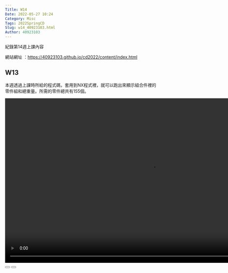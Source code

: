 ```yaml
---
Title: W14
Date: 2022-05-27 10:24
Category: Misc
Tags: 2022SpringCD
Slug: w14_40923103.html
Author: 40923103
---
```


紀錄第14週上課內容

<!-- PELICAN_END_SUMMARY -->

網站網址 ：https://40923103.github.io/cd2022/content/index.html 

W13
----
本週透過上課時所給的程式碼，套用到NX程式裡，就可以跑出來顯示組合件裡的零件組和總重量。所需的零件總共有155個。

<link rel="stylesheet" type="text/css" href="./../cmsimde/static/winkPlayer.css"></p>
<script type="text/javascript" src="./../cmsimde/static/winkPlayer.js"></script><script>
<script>
var winkVideoData = {
dataVersion: 1,
frameRate: 20,
buttonFrameLength: 10,
buttonFrameOffset: 5,
frameStops: {
},
};
</script>
<div class="winkVideoContainerClass"><video width="960" height="540" class="winkVideoClass" data-dirname="/static" data-varname="winkVideoData">
<source src="https://40923103.github.io/cd2022/downloads/w12startup.mp4" type="video/mp4" /></video>
<div class="winkVideoOverlayClass"></div>
<div class="winkVideoControlBarClass"><button class="winkVideoControlBarPlayButtonClass"></button> <button class="winkVideoControlBarPauseButtonClass"></button>
<div class="winkVideoControlBarProgressLeftClass"></div>
<div class="winkVideoControlBarProgressEmptyMiddleClass"></div>
<div class="winkVideoControlBarProgressRightClass"></div>
<div class="winkVideoControlBarProgressFilledMiddleClass"></div>
<div class="winkVideoControlBarProgressThumbClass"></div>
</div>
<div class="winkVideoPlayOverlayClass"></div>
</div>
